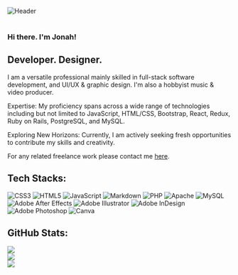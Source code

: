 ![Header](https://github.com/DJ-MrJay/DJ-MrJay/blob/main/Images/banner.gif)<br><br>
### Hi there. I'm Jonah!
## Developer. Designer.

<p>I am a versatile professional mainly skilled in full-stack software development, and UI/UX & graphic design. I'm also a hobbyist music & video producer.<p/>
<p>Expertise: My proficiency spans across a wide range of technologies including but not limited to JavaScript, HTML/CSS, Bootstrap, React, Redux, Ruby on Rails, PostgreSQL, and MySQL.</p>
<p>Exploring New Horizons: Currently, I am actively seeking fresh opportunities to contribute my skills and creativity.</p>
<p>For any related freelance work please contact me <a href="https://dj-mrjay.github.io/My-Portfolio/#contacts">here</a>.</p>

## Tech Stacks:
![CSS3](https://img.shields.io/badge/css3-%231572B6.svg?style=for-the-badge&logo=css3&logoColor=white) ![HTML5](https://img.shields.io/badge/html5-%23E34F26.svg?style=for-the-badge&logo=html5&logoColor=white) ![JavaScript](https://img.shields.io/badge/javascript-%23323330.svg?style=for-the-badge&logo=javascript&logoColor=%23F7DF1E) ![Markdown](https://img.shields.io/badge/markdown-%23000000.svg?style=for-the-badge&logo=markdown&logoColor=white) ![PHP](https://img.shields.io/badge/php-%23777BB4.svg?style=for-the-badge&logo=php&logoColor=white) ![Apache](https://img.shields.io/badge/apache-%23D42029.svg?style=for-the-badge&logo=apache&logoColor=white) ![MySQL](https://img.shields.io/badge/mysql-%2300f.svg?style=for-the-badge&logo=mysql&logoColor=white) ![Adobe After Effects](https://img.shields.io/badge/Adobe%20After%20Effects-9999FF.svg?style=for-the-badge&logo=Adobe%20After%20Effects&logoColor=white) ![Adobe Illustrator](https://img.shields.io/badge/adobeillustrator-%23FF9A00.svg?style=for-the-badge&logo=adobeillustrator&logoColor=white) ![Adobe InDesign](https://img.shields.io/badge/Adobe%20InDesign-49021F?style=for-the-badge&logo=adobeindesign&logoColor=white) ![Adobe Photoshop](https://img.shields.io/badge/adobephotoshop-%2331A8FF.svg?style=for-the-badge&logo=adobephotoshop&logoColor=white) ![Canva](https://img.shields.io/badge/Canva-%2300C4CC.svg?style=for-the-badge&logo=Canva&logoColor=white)

## GitHub Stats:
![](https://github-readme-stats.vercel.app/api?username=DJ-MrJay&theme=dark&hide_border=false&include_all_commits=false&count_private=false)<br/>
![](https://github-readme-streak-stats.herokuapp.com/?user=DJ-MrJay&theme=dark&hide_border=false)<br/>
![](https://github-readme-stats.vercel.app/api/top-langs/?username=DJ-MrJay&theme=dark&hide_border=false&include_all_commits=false&count_private=false&layout=compact)

<!--
## Works
|  |  |
|---|---|
| [![Phil Logistics](https://github.com/DJ-MrJay/DJ-MrJay/blob/main/Images/screenshot-phil.jpg)](https://phil-logistics.co.ke) | [![Skylax Safaris](https://github.com/DJ-MrJay/DJ-MrJay/blob/main/Images/screenshot-skylax.jpg)](https://www.skylaxsafaris.com) |
| [![Fusion 4 Consultants](https://github.com/DJ-MrJay/DJ-MrJay/blob/main/Images/screenshot-fusion.jpg)](http://fusion4consultants.com) | [![Homegrown Millers](https://github.com/DJ-MrJay/DJ-MrJay/blob/main/Images/screenshot-homegrown.jpg)](https://homegrownmillers.co.ke/) |
-->
